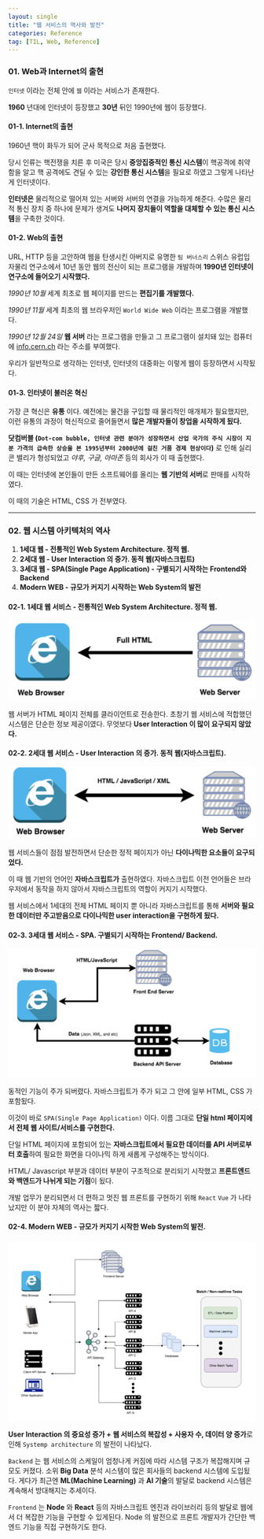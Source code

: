 ```yaml
---
layout: single
title: "웹 서비스의 역사와 발전"
categories: Reference
tag: [TIL, Web, Reference]
---
```


### 01. Web과 Internet의 출현

`인터넷` 이라는 전체 안에 `웹` 이라는 서비스가 존재한다.

**1960** 년대에 인터넷이 등장했고 **30년** 뒤인 1990년에 웹이 등장했다.

#### 01-1. Internet의 출현

1960년 핵이 화두가 되어 군사 목적으로 처음 출현했다.

당시 인류는 핵전쟁을 치른 후 미국은 당시 **중앙집중적인 통신 시스템**이 핵공격에 취약함을 알고 핵 공격에도 견딜 수 있는 **강인한 통신 시스템**을 필요로 하였고 그렇게 나타난게 인터넷이다.

**인터넷은** 물리적으로 떨어져 있는 서버와 서버의 연결을 가능하게 해준다. 수많은 물리적 통신 장치 중 하나에 문제가 생겨도 **나머지 장치들이 역할을 대체할 수 있는 통신 시스템**을 구축한 것이다.

#### 01-2. Web의 출현

URL, HTTP 등을 고안하여 웹을 탄생시킨 아버지로 유명한 `팀 버너스리` 스위스 유럽입자물리 연구소에서 10년 동안 웹의 전신이 되는 프로그램을 개발하며 **1990년 인터넷이 연구소에 들어오기 시작했다.**

_1990년 10월_ 세계 최초로 웹 페이지를 만드는 **편집기를 개발했다.**

_1990년 11월_ 세계 최초의 웹 브라우저인 `World Wide Web` 이라는 프로그램을 개발했다.

_1990년 12월 24일_ **웹 서버** 라는 프로그램을 만들고 그 프로그램이 설치돼 있는 컴퓨터에 [info.cern.ch](http://info.cern.ch/) 라는 주소를 부여했다.

우리가 일반적으로 생각하는 인터넷, 인터넷의 대중화는 이렇게 웹이 등장하면서 시작됬다.

#### 01-3. 인터넷이 불러온 혁신

가장 큰 혁신은 **유통** 이다. 예전에는 물건을 구입할 때 물리적인 매개체가 필요했지만, 이런 유통의 과정이 혁신적으로 줄어들면서 **많은 개발자들이 창업을 시작하게 됬다.**

**닷컴버블 (`Dot-com bubble, 인터넷 관련 분야가 성장하면서 산업 국가의 주식 시장이 지분 가격의 급속한 상승을 본 1995년부터 2000년에 걸친 거품 경제 현상이다`)** 로 인해 실리콘 밸리가 형성되었고 _야후, 구글, 아마존_ 등의 회사가 이 때 출현했다.

이 때는 인터넷에 본인들이 만든 소프트웨어를 올리는 **웹 기반의 서버**로 판매를 시작하였다.

이 때의 기술은 HTML, CSS 가 전부였다.

---

### 02. 웹 시스템 아키텍처의 역사

1. **1세대 웹 - 전통적인 Web System Architecture. 정적 웹.**
2. **2세대 웹 - User Interaction 의 증가. 동적 웹(자바스크립트)**
3. **3세대 웹 - SPA(Single Page Application) - 구별되기 시작하는 Frontend와 Backend**
4. **Modern WEB - 규모가 커지기 시작하는 Web System의 발전**

#### 02-1. 1세대 웹 서비스 - 전통적인 Web System Architecture. 정적 웹.

![2022-02-189.55.01](/images/2022-02-189.55.01.png)

웹 서버가 HTML 페이지 전체를 클라이언트로 전송한다. 초창기 웹 서비스에 적합했던 시스템은 단순한 정보 제공이였다. 무엇보다 **User Interaction 이 많이 요구되지 않았다.**

#### 02-2. 2세대 웹 서비스 - User Interaction 의 증가. 동적 웹(자바스크립트).

![2022-02-189.57.14](/images/2022-02-189.57.14.png)

웹 서비스들이 점점 발전하면서 단순한 정적 페이지가 아닌 **다이나믹한 요소들이 요구되었다.**

이 때 웹 기반의 언어인 **자바스크립트가** 출현하였다. 자바스크립트 이전 언어들은 브라우저에서 동작을 하지 않아서 자바스크립트의 역할이 커지기 시작했다.

웹 서비스에서 1세대의 전체 HTML 페이지 뿐 아니라 자바스크립트를 통해 **서버와 필요한 데이터만 주고받음으로 다이나믹한 user interaction을 구현하게 됬다.**

#### 02-3. 3세대 웹 서비스 - SPA. 구별되기 시작하는 Frontend/ Backend.

![2022-02-1810.01.25](/images/2022-02-1810.01.25.png)

동적인 기능이 주가 되버렸다. 자바스크립트가 주가 되고 그 안에 일부 HTML, CSS 가 포함됬다.

이것이 바로 `SPA(Single Page Application)` 이다. 이름 그대로 **단일 html 페이지에서 전체 웹 사이트/서비스를 구현한다.**

단일 HTML 페이지에 포함되어 있는 **자바스크립트에서 필요한 데이터를 API 서버로부터 호출**하여 필요한 화면을 다이나믹 하게 새롭게 구성해주는 방식이다.

HTML/ Javascript 부분과 데이터 부분이 구조적으로 분리되기 시작했고 **프론트엔드와 백엔드가 나뉘게 되는 기점**이 됬다.

개발 업무가 분리되면서 더 편하고 멋진 웹 프론트를 구현하기 위해 `React` `Vue` 가 나타났지만 이 분야 자체의 역사는 짧다.

#### 02-4. Modern WEB - 규모가 커지기 시작한 Web System의 발전.

![2022-02-1810.14.58](/images/2022-02-1810.14.58.png)

**User Interaction 의 중요성 증가 + 웹 서비스의 복잡성 + 사용자 수, 데이터 양 증가**로 인해 `Systemp architecture` 의 발전이 나타났다.

`Backend` 는 웹 서비스의 스케일이 엄청나게 커짐에 따라 시스템 구조가 복잡해지며 규모도 커졌다. 소위 **Big Data** 분석 시스템이 많은 회사들의 backend 시스템에 도입됬다. 게다가 최근엔 **ML(Machine Learning)** 과 **AI 기술**의 발달로 backend 시스템은 계속해서 방대해지는 추세이다.

`Frontend` 는 **Node** 와 **React** 등의 자바스크립트 엔진과 라이브러리 등의 발달로 웹에서 더 복잡한 기능을 구현할 수 있게된다. Node 의 발전으로 프론트 개발자가 간단한 백엔드 기능을 직접 구현하기도 한다.
